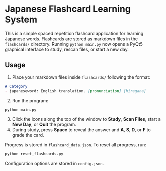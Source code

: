 # Japanese Flashcard Learning System

This is a simple spaced repetition flashcard application for learning Japanese words. Flashcards are stored as markdown files in the `flashcards/` directory. Running `python main.py` now opens a PyQt5 graphical interface to study, rescan files, or start a new day.

## Usage

1. Place your markdown files inside `flashcards/` following the format:

```markdown
# Category
- japaneseword: English translation. [pronunciation] [hiragana]
```

2. Run the program:

```bash
python main.py
```

3. Click the icons along the top of the window to **Study**, **Scan Files**, start a **New Day**, or **Quit** the program.
4. During study, press **Space** to reveal the answer and **A**, **S**, **D**, or **F** to grade the card.

Progress is stored in `flashcard_data.json`. To reset all progress, run:

```bash
python reset_flashcards.py
```

Configuration options are stored in `config.json`.
